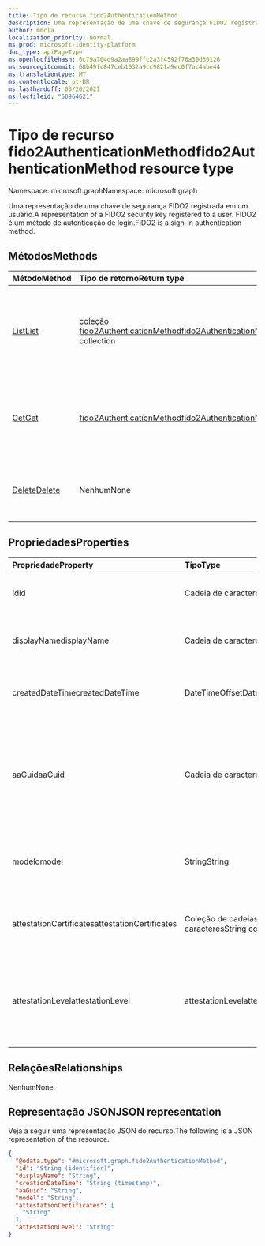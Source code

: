 ```yaml
---
title: Tipo de recurso fido2AuthenticationMethod
description: Uma representação de uma chave de segurança FIDO2 registrada em um usuário. FIDO2 é um método de autenticação de login.
author: mmcla
localization_priority: Normal
ms.prod: microsoft-identity-platform
doc_type: apiPageType
ms.openlocfilehash: 0c79a704d9a2aa899ffc2a3f4592f76a30d30126
ms.sourcegitcommit: 68b49fc847ceb1032a9cc9821a9ec0f7ac4abe44
ms.translationtype: MT
ms.contentlocale: pt-BR
ms.lasthandoff: 03/20/2021
ms.locfileid: "50964621"
---
```

# <a name="fido2authenticationmethod-resource-type"></a><span data-ttu-id="210c3-104">Tipo de recurso fido2AuthenticationMethod</span><span class="sxs-lookup"><span data-stu-id="210c3-104">fido2AuthenticationMethod resource type</span></span>

<span data-ttu-id="210c3-105">Namespace: microsoft.graph</span><span class="sxs-lookup"><span data-stu-id="210c3-105">Namespace: microsoft.graph</span></span>

<span data-ttu-id="210c3-106">Uma representação de uma chave de segurança FIDO2 registrada em um usuário.</span><span class="sxs-lookup"><span data-stu-id="210c3-106">A representation of a FIDO2 security key registered to a user.</span></span> <span data-ttu-id="210c3-107">FIDO2 é um método de autenticação de login.</span><span class="sxs-lookup"><span data-stu-id="210c3-107">FIDO2 is a sign-in authentication method.</span></span>


## <a name="methods"></a><span data-ttu-id="210c3-108">Métodos</span><span class="sxs-lookup"><span data-stu-id="210c3-108">Methods</span></span>
|<span data-ttu-id="210c3-109">Método</span><span class="sxs-lookup"><span data-stu-id="210c3-109">Method</span></span>|<span data-ttu-id="210c3-110">Tipo de retorno</span><span class="sxs-lookup"><span data-stu-id="210c3-110">Return type</span></span>|<span data-ttu-id="210c3-111">Descrição</span><span class="sxs-lookup"><span data-stu-id="210c3-111">Description</span></span>|
|:---|:---|:---|
|[<span data-ttu-id="210c3-112">List</span><span class="sxs-lookup"><span data-stu-id="210c3-112">List</span></span>](../api/fido2authenticationmethod-list.md)|<span data-ttu-id="210c3-113">[coleção fido2AuthenticationMethod](../resources/fido2authenticationmethod.md)</span><span class="sxs-lookup"><span data-stu-id="210c3-113">[fido2AuthenticationMethod](../resources/fido2authenticationmethod.md) collection</span></span>|<span data-ttu-id="210c3-114">Recupere uma lista dos objetos fido2AuthenticationMethod de um usuário e suas propriedades.</span><span class="sxs-lookup"><span data-stu-id="210c3-114">Retrieve a list of a user's fido2AuthenticationMethod objects and their properties.</span></span>|
|[<span data-ttu-id="210c3-115">Get</span><span class="sxs-lookup"><span data-stu-id="210c3-115">Get</span></span>](../api/fido2authenticationmethod-get.md)|[<span data-ttu-id="210c3-116">fido2AuthenticationMethod</span><span class="sxs-lookup"><span data-stu-id="210c3-116">fido2AuthenticationMethod</span></span>](../resources/fido2authenticationmethod.md)|<span data-ttu-id="210c3-117">Leia as propriedades e as relações do objeto fido2AuthenticationMethod de um usuário.</span><span class="sxs-lookup"><span data-stu-id="210c3-117">Read the properties and relationships of a user's fido2AuthenticationMethod object.</span></span>|
|[<span data-ttu-id="210c3-118">Delete</span><span class="sxs-lookup"><span data-stu-id="210c3-118">Delete</span></span>](../api/fido2authenticationmethod-delete.md)|<span data-ttu-id="210c3-119">Nenhum</span><span class="sxs-lookup"><span data-stu-id="210c3-119">None</span></span>|<span data-ttu-id="210c3-120">Exclui o objeto fido2AuthenticationMethod de um usuário.</span><span class="sxs-lookup"><span data-stu-id="210c3-120">Deletes a user's fido2AuthenticationMethod object.</span></span>|

## <a name="properties"></a><span data-ttu-id="210c3-121">Propriedades</span><span class="sxs-lookup"><span data-stu-id="210c3-121">Properties</span></span>
|<span data-ttu-id="210c3-122">Propriedade</span><span class="sxs-lookup"><span data-stu-id="210c3-122">Property</span></span>|<span data-ttu-id="210c3-123">Tipo</span><span class="sxs-lookup"><span data-stu-id="210c3-123">Type</span></span>|<span data-ttu-id="210c3-124">Descrição</span><span class="sxs-lookup"><span data-stu-id="210c3-124">Description</span></span>|
|:---|:---|:---|
|<span data-ttu-id="210c3-125">id</span><span class="sxs-lookup"><span data-stu-id="210c3-125">id</span></span>|<span data-ttu-id="210c3-126">Cadeia de caracteres</span><span class="sxs-lookup"><span data-stu-id="210c3-126">String</span></span>|<span data-ttu-id="210c3-127">O identificador do método de autenticação.</span><span class="sxs-lookup"><span data-stu-id="210c3-127">The authentication method identifier.</span></span>|
|<span data-ttu-id="210c3-128">displayName</span><span class="sxs-lookup"><span data-stu-id="210c3-128">displayName</span></span>|<span data-ttu-id="210c3-129">Cadeia de caracteres</span><span class="sxs-lookup"><span data-stu-id="210c3-129">String</span></span>|<span data-ttu-id="210c3-130">O nome de exibição da chave conforme dado pelo usuário.</span><span class="sxs-lookup"><span data-stu-id="210c3-130">The display name of the key as given by the user.</span></span>|
|<span data-ttu-id="210c3-131">createdDateTime</span><span class="sxs-lookup"><span data-stu-id="210c3-131">createdDateTime</span></span>|<span data-ttu-id="210c3-132">DateTimeOffset</span><span class="sxs-lookup"><span data-stu-id="210c3-132">DateTimeOffset</span></span>|<span data-ttu-id="210c3-133">O timestamp quando essa chave foi registrada para o usuário.</span><span class="sxs-lookup"><span data-stu-id="210c3-133">The timestamp when this key was registered to the user.</span></span>|
|<span data-ttu-id="210c3-134">aaGuid</span><span class="sxs-lookup"><span data-stu-id="210c3-134">aaGuid</span></span>|<span data-ttu-id="210c3-135">Cadeia de caracteres</span><span class="sxs-lookup"><span data-stu-id="210c3-135">String</span></span>|<span data-ttu-id="210c3-136">GUID de Atestado de Autenticador, um identificador que indica o tipo (por exemplo, make e model) do autenticador.</span><span class="sxs-lookup"><span data-stu-id="210c3-136">Authenticator Attestation GUID, an identifier that indicates the type (e.g. make and model) of the authenticator.</span></span>|
|<span data-ttu-id="210c3-137">modelo</span><span class="sxs-lookup"><span data-stu-id="210c3-137">model</span></span>|<span data-ttu-id="210c3-138">String</span><span class="sxs-lookup"><span data-stu-id="210c3-138">String</span></span>|<span data-ttu-id="210c3-139">O modelo atribuído pelo fabricante da chave de segurança FIDO2.</span><span class="sxs-lookup"><span data-stu-id="210c3-139">The manufacturer-assigned model of the FIDO2 security key.</span></span>|
|<span data-ttu-id="210c3-140">attestationCertificates</span><span class="sxs-lookup"><span data-stu-id="210c3-140">attestationCertificates</span></span>|<span data-ttu-id="210c3-141">Coleção de cadeias de caracteres</span><span class="sxs-lookup"><span data-stu-id="210c3-141">String collection</span></span>|<span data-ttu-id="210c3-142">Os certificados de atestado anexados a essa chave de segurança.</span><span class="sxs-lookup"><span data-stu-id="210c3-142">The attestation certificate(s) attached to this security key.</span></span>|
|<span data-ttu-id="210c3-143">attestationLevel</span><span class="sxs-lookup"><span data-stu-id="210c3-143">attestationLevel</span></span>|<span data-ttu-id="210c3-144">attestationLevel</span><span class="sxs-lookup"><span data-stu-id="210c3-144">attestationLevel</span></span>|<span data-ttu-id="210c3-145">O nível de atestado dessa chave de segurança FIDO2.</span><span class="sxs-lookup"><span data-stu-id="210c3-145">The attestation level of this FIDO2 security key.</span></span> <span data-ttu-id="210c3-146">Os valores possíveis são: `attested` , ou `notAttested` .</span><span class="sxs-lookup"><span data-stu-id="210c3-146">Possible values are: `attested`, or `notAttested`.</span></span>|


## <a name="relationships"></a><span data-ttu-id="210c3-147">Relações</span><span class="sxs-lookup"><span data-stu-id="210c3-147">Relationships</span></span>
<span data-ttu-id="210c3-148">Nenhum</span><span class="sxs-lookup"><span data-stu-id="210c3-148">None.</span></span>

## <a name="json-representation"></a><span data-ttu-id="210c3-149">Representação JSON</span><span class="sxs-lookup"><span data-stu-id="210c3-149">JSON representation</span></span>
<span data-ttu-id="210c3-150">Veja a seguir uma representação JSON do recurso.</span><span class="sxs-lookup"><span data-stu-id="210c3-150">The following is a JSON representation of the resource.</span></span>
<!-- {
  "blockType": "resource",
  "keyProperty": "id",
  "@odata.type": "microsoft.graph.fido2AuthenticationMethod",
  "baseType": "microsoft.graph.authenticationMethod",
  "openType": false
}
-->
``` json
{
  "@odata.type": "#microsoft.graph.fido2AuthenticationMethod",
  "id": "String (identifier)",
  "displayName": "String",
  "creationDateTime": "String (timestamp)",
  "aaGuid": "String",
  "model": "String",
  "attestationCertificates": [
    "String"
  ],
  "attestationLevel": "String"
}
```

